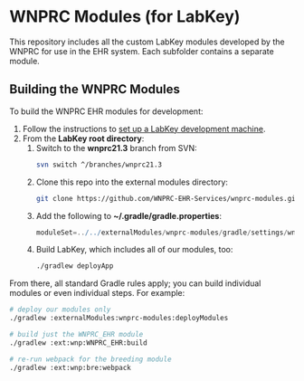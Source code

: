 # WNPRC Modules (for LabKey)

This repository includes all the custom LabKey modules developed by the WNPRC for use in the EHR system. Each subfolder contains a separate module.

## Building the WNPRC Modules

To build the WNPRC EHR modules for development:

  1. Follow the instructions to [set up a LabKey development machine](https://labkey.org/Documentation/wiki-page.view?name=devMachine).
  1. From the **LabKey root directory**:
      1. Switch to the **wnprc21.3** branch from SVN:
          ```bash
          svn switch ^/branches/wnprc21.3
          ```
      1. Clone this repo into the external modules directory:
          ```bash
          git clone https://github.com/WNPRC-EHR-Services/wnprc-modules.git externalModules/wnprc-modules
          ```
      1. Add the following to **~/.gradle/gradle.properties**:
          ```gradle
          moduleSet=../../externalModules/wnprc-modules/gradle/settings/wnprc
      1. Build LabKey, which includes all of our modules, too:
          ```bash
          ./gradlew deployApp
          ```
From there, all standard Gradle rules apply; you can build individual modules or even individual steps. For example:
```bash
# deploy our modules only
./gradlew :externalModules:wnprc-modules:deployModules

# build just the WNPRC_EHR module
./gradlew :ext:wnp:WNPRC_EHR:build

# re-run webpack for the breeding module
./gradlew :ext:wnp:bre:webpack

```